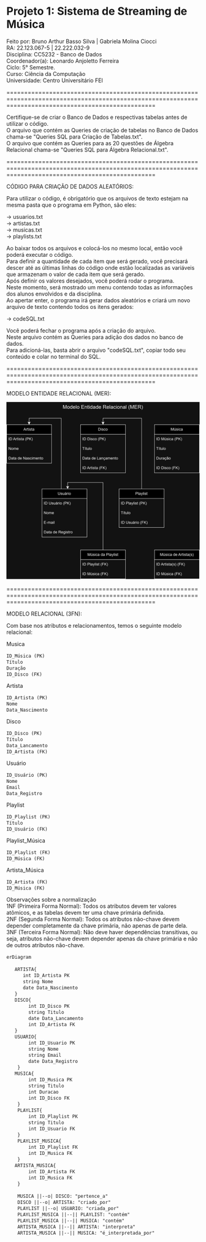 # Projeto 1: Sistema de Streaming de Música

Feito por: Bruno Arthur Basso Silva | Gabriela Molina Ciocci 
<br>
RA: 22.123.067-5 | 22.222.032-9 
<br>
Disciplina: CC5232 - Banco de Dados
<br>
Coordenador(a): Leonardo Anjoletto Ferreira
<br>
Ciclo: 5° Semestre. 
<br>
Curso: Ciência da Computação
<br>
Universidade: Centro Universitário FEI

======================================================================================================================================================

Certifique-se de criar o Banco de Dados e respectivas tabelas antes de utilizar o código.
<br>
O arquivo que contém as Queries de criação de tabelas no Banco de Dados chama-se "Queries SQL para Criação de Tabelas.txt".
<br>
O arquivo que contém as Queries para as 20 questões de Álgebra Relacional chama-se "Queries SQL para Álgebra Relacional.txt".

======================================================================================================================================================

CÓDIGO PARA CRIAÇÃO DE DADOS ALEATÓRIOS:

Para utilizar o código, é obrigatório que os arquivos de texto estejam na mesma pasta que o programa em Python, são eles:

   -> usuarios.txt
   <br>
   -> artistas.txt
   <br>
   -> musicas.txt
   <br>
   -> playlists.txt

Ao baixar todos os arquivos e colocá-los no mesmo local, então você poderá executar o código.
<br>
Para definir a quantidade de cada item que será gerado, você precisará descer até as últimas linhas do código onde estão localizadas as variáveis que armazenam o valor de cada item que será gerado.
<br>
Após definir os valores desejados, você poderá rodar o programa.
<br>
Neste momento, será mostrado um menu contendo todas as informações dos alunos envolvidos e da disciplina.
<br>
Ao apertar enter, o programa irá gerar dados aleatórios e criará um novo arquivo de texto contendo todos os itens gerados:

   -> codeSQL.txt

Você poderá fechar o programa após a criação do arquivo.
<br>
Neste arquivo contém as Queries para adição dos dados no banco de dados.
<br>
Para adicioná-las, basta abrir o arquivo "codeSQL.txt", copiar todo seu conteúdo e colar no terminal do SQL.

======================================================================================================================================================

MODELO ENTIDADE RELACIONAL (MER):

<img src="Modelo Entidade Relacional.jpg">

======================================================================================================================================================

MODELO RELACIONAL (3FN):

Com base nos atributos e relacionamentos, temos o seguinte modelo relacional:

Musica

    ID_Música (PK)
    Título
    Duração
    ID_Disco (FK)

Artista

    ID_Artista (PK)
    Nome
    Data_Nascimento

Disco

    ID_Disco (PK)
    Título
    Data_Lancamento
    ID_Artista (FK)

Usuário

    ID_Usuário (PK)
    Nome
    Email
    Data_Registro

Playlist

    ID_Playlist (PK)
    Título
    ID_Usuário (FK)

Playlist_Música

    ID_Playlist (FK)
    ID_Música (FK)

Artista_Música

    ID_Artista (FK)
    ID_Música (FK)

Observações sobre a normalização
<br>
1NF (Primeira Forma Normal): Todos os atributos devem ter valores atômicos, e as tabelas devem ter uma chave primária definida.
<br>
2NF (Segunda Forma Normal): Todos os atributos não-chave devem depender completamente da chave primária, não apenas de parte dela.
<br>
3NF (Terceira Forma Normal): Não deve haver dependências transitivas, ou seja, atributos não-chave devem depender apenas da chave primária e não de outros atributos não-chave.
<br>

```mermaid 
erDiagram

   ARTISTA{
      int ID_Artista PK
      string Nome
      date Data_Nascimento
   }
   DISCO{
        int ID_Disco PK
        string Titulo
        date Data_Lancamento
        int ID_Artista FK
   }
   USUARIO{
        int ID_Usuario PK
        string Nome
        string Email
        date Data_Registro
    }
   MUSICA{
        int ID_Musica PK
        string Titulo
        int Duracao
        int ID_Disco FK
    }
    PLAYLIST{
        int ID_Playlist PK
        string Titulo
        int ID_Usuario FK
    }
    PLAYLIST_MUSICA{
        int ID_Playlist FK
        int ID_Musica FK
    }
   ARTISTA_MUSICA{
        int ID_Artista FK
        int ID_Musica FK
    }

    MUSICA ||--o| DISCO: "pertence_a"
    DISCO ||--o| ARTISTA: "criado_por"
    PLAYLIST ||--o| USUARIO: "criada_por"
    PLAYLIST_MUSICA ||--|| PLAYLIST: "contém"
    PLAYLIST_MUSICA ||--|| MUSICA: "contém"
    ARTISTA_MUSICA ||--|| ARTISTA: "interpreta"
    ARTISTA_MUSICA ||--|| MUSICA: "é_interpretada_por"
```
